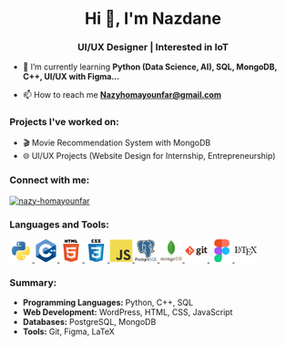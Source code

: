 <h1 align="center">Hi 👋, I'm Nazdane</h1>
<h3 align="center">UI/UX Designer | Interested in IoT</h3>

- 🌱 I’m currently learning **Python (Data Science, AI), SQL, MongoDB, C++, UI/UX with Figma...**

- 📫 How to reach me **Nazyhomayounfar@gmail.com**

<h3 align="left">Projects I've worked on:</h3>

- 🎬 Movie Recommendation System with MongoDB  
- 🌐 UI/UX Projects (Website Design for Internship, Entrepreneurship)  

<h3 align="left">Connect with me:</h3>
<p align="left">
<a href="https://www.linkedin.com/in/nazy-homayounfar" target="blank">
<img align="center" src="https://raw.githubusercontent.com/rahuldkjain/github-profile-readme-generator/master/src/images/icons/Social/linked-in-alt.svg" alt="nazy-homayounfar" height="30" width="40" />
</a>
</p>

<h3 align="left">Languages and Tools:</h3>
<p align="left"> 
<a href="https://www.python.org" target="blank" rel="noreferrer"> 
<img src="https://raw.githubusercontent.com/devicons/devicon/master/icons/python/python-original.svg" alt="python" width="40" height="40"/> 
</a>
<a href="https://isocpp.org/" target="_blank" rel="noreferrer"> 
<img src="https://raw.githubusercontent.com/devicons/devicon/master/icons/cplusplus/cplusplus-original.svg" alt="c++" width="40" height="40"/> 
</a>
<a href="https://www.w3.org/html/" target="_blank" rel="noreferrer"> 
<img src="https://raw.githubusercontent.com/devicons/devicon/master/icons/html5/html5-original-wordmark.svg" alt="html5" width="40" height="40"/> 
</a> 
<a href="https://www.w3schools.com/css/" target="_blank" rel="noreferrer"> 
<img src="https://raw.githubusercontent.com/devicons/devicon/master/icons/css3/css3-original-wordmark.svg" alt="css3" width="40" height="40"/> 
</a> 
<a href="https://www.javascript.com/" target="_blank" rel="noreferrer"> 
<img src="https://raw.githubusercontent.com/devicons/devicon/master/icons/javascript/javascript-original.svg" alt="javascript" width="40" height="40"/> 
</a>
<a href="https://www.postgresql.org/" target="_blank" rel="noreferrer"> 
<img src="https://raw.githubusercontent.com/devicons/devicon/master/icons/postgresql/postgresql-original-wordmark.svg" alt="postgresql" width="40" height="40"/> 
</a>
<a href="https://www.mongodb.com/" target="_blank" rel="noreferrer"> 
<img src="https://raw.githubusercontent.com/devicons/devicon/master/icons/mongodb/mongodb-original-wordmark.svg" alt="mongodb" width="40" height="40"/> 
</a>
<a href="https://git-scm.com/" target="_blank" rel="noreferrer"> 
<img src="https://raw.githubusercontent.com/devicons/devicon/master/icons/git/git-original-wordmark.svg" alt="git" width="40" height="40"/> 
</a>
<a href="https://www.figma.com/" target="_blank" rel="noreferrer"> 
<img src="https://raw.githubusercontent.com/devicons/devicon/master/icons/figma/figma-original.svg" alt="figma" width="40" height="40"/> 
</a>
<a href="https://www.latex-project.org/" target="_blank" rel="noreferrer"> 
<img src="https://raw.githubusercontent.com/devicons/devicon/master/icons/latex/latex-original.svg" alt="latex" width="40" height="40"/> 
</a>
</p>

<h3 align="left">Summary:</h3>

- **Programming Languages:** Python, C++, SQL  
- **Web Development:** WordPress, HTML, CSS, JavaScript  
- **Databases:** PostgreSQL, MongoDB  
- **Tools:** Git, Figma, LaTeX  
